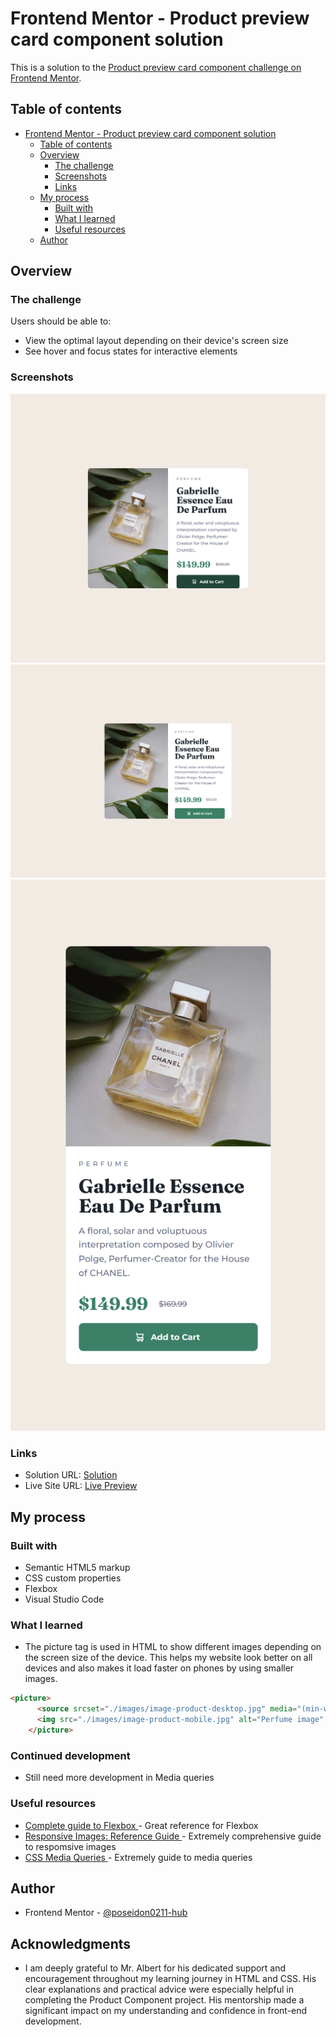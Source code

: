 # Frontend Mentor - Product preview card component solution

This is a solution to the [Product preview card component challenge on Frontend Mentor](https://www.frontendmentor.io/challenges/product-preview-card-component-GO7UmttRfa).

## Table of contents

- [Frontend Mentor - Product preview card component solution](#frontend-mentor---product-preview-card-component-solution)
  - [Table of contents](#table-of-contents)
  - [Overview](#overview)
    - [The challenge](#the-challenge)
    - [Screenshots](#screenshots)
    - [Links](#links)
  - [My process](#my-process)
    - [Built with](#built-with)
    - [What I learned](#what-i-learned)
    - [Useful resources](#useful-resources)
  - [Author](#author)

## Overview

### The challenge

Users should be able to:

- View the optimal layout depending on their device's screen size
- See hover and focus states for interactive elements

### Screenshots

![](screenshots/active.png)
![](screenshots/desktop.png)
![](screenshots/mobile.png)


### Links

- Solution URL: [Solution](https://www.frontendmentor.io/solutions/product-preview-card-component-ARdsjM7WzX)
- Live Site URL: [Live Preview](https://poseidon0211-hub.github.io/product-preview-card-component-main/)

## My process

### Built with

- Semantic HTML5 markup
- CSS custom properties
- Flexbox
- Visual Studio Code

### What I learned

- The picture tag is used in HTML to show different images depending on the screen size of the device.
This helps my website look better on all devices and also makes it load faster on phones by using smaller images.

```html
<picture>
      <source srcset="./images/image-product-desktop.jpg" media="(min-width: 600px)">
      <img src="./images/image-product-mobile.jpg" alt="Perfume image" class="product-image">
    </picture>
```

### Continued development

- Still need more development in Media queries 


### Useful resources

- [Complete guide to Flexbox ](https://css-tricks.com/snippets/css/a-guide-to-flexbox/)- Great reference for Flexbox
- [Responsive Images: Reference Guide ](https://imagekit.io/responsive-images/)- Extremely comprehensive guide to respomsive images
- [CSS Media Queries ](https://css-tricks.com/a-complete-guide-to-css-media-queries/)- Extremely guide to media queries


## Author

- Frontend Mentor - [@poseidon0211-hub](https://www.frontendmentor.io/profile/poseidon0211-hub)


## Acknowledgments

- I am deeply grateful to Mr. Albert for his dedicated support and encouragement throughout my learning journey in HTML and CSS. His clear explanations and practical advice were especially helpful in completing the Product Component project. His mentorship made a significant impact on my understanding and confidence in front-end development.
